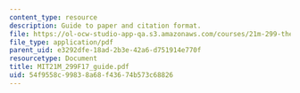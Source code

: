 ```yaml
---
content_type: resource
description: Guide to paper and citation format.
file: https://ol-ocw-studio-app-qa.s3.amazonaws.com/courses/21m-299-the-beatles-fall-2017/54f9558c99838a68f43674b573c68826_MIT21M_299F17_guide.pdf
file_type: application/pdf
parent_uid: e3292dfe-18ad-2b3e-42a6-d751914e770f
resourcetype: Document
title: MIT21M_299F17_guide.pdf
uid: 54f9558c-9983-8a68-f436-74b573c68826
---
```

